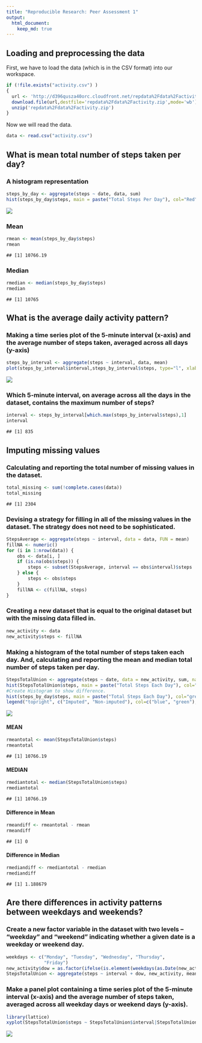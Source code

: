 ```yaml
---
title: "Reproducible Research: Peer Assessment 1"
output: 
  html_document:
    keep_md: true
---
```



## Loading and preprocessing the data
First, we have to load the data (which is in the CSV format) into our workspace.

```r
if (!file.exists("activity.csv") )
{
  url <- 'http://d396qusza40orc.cloudfront.net/repdata%2Fdata%2Factivity.zip'  
  download.file(url,destfile='repdata%2Fdata%2Factivity.zip',mode='wb')  
  unzip('repdata%2Fdata%2Factivity.zip')
}
```

Now we will read the data.

```r
data <- read.csv("activity.csv")
```

## What is mean total number of steps taken per day?

### A histogram representation 

```r
steps_by_day <- aggregate(steps ~ date, data, sum)
hist(steps_by_day$steps, main = paste("Total Steps Per Day"), col="Red",xlab="Number of Steps")
```

![](PA1_template_files/figure-html/unnamed-chunk-1-1.png)<!-- -->

### Mean

```r
rmean <- mean(steps_by_day$steps)
rmean
```

```
## [1] 10766.19
```

### Median

```r
rmedian <- median(steps_by_day$steps)
rmedian
```

```
## [1] 10765
```


## What is the average daily activity pattern?

### Making a time series plot of the 5-minute interval (x-axis) and the average number of steps taken, averaged across all days (y-axis)

```r
steps_by_interval <- aggregate(steps ~ interval, data, mean)
plot(steps_by_interval$interval,steps_by_interval$steps, type="l", xlab="Interval", ylab="Number of Steps",main="Average Number of Steps per Day by Interval")
```

![](PA1_template_files/figure-html/unnamed-chunk-2-1.png)<!-- -->

### Which 5-minute interval, on average across all the days in the dataset, contains the maximum number of steps?

```r
interval <- steps_by_interval[which.max(steps_by_interval$steps),1]
interval
```

```
## [1] 835
```

## Imputing missing values
### Calculating and reporting the total number of missing values in the dataset.

```r
total_missing <- sum(!complete.cases(data))
total_missing
```

```
## [1] 2304
```

### Devising a strategy for filling in all of the missing values in the dataset. The strategy does not need to be sophisticated.

```r
StepsAverage <- aggregate(steps ~ interval, data = data, FUN = mean)
fillNA <- numeric()
for (i in 1:nrow(data)) {
    obs <- data[i, ]
    if (is.na(obs$steps)) {
        steps <- subset(StepsAverage, interval == obs$interval)$steps
    } else {
        steps <- obs$steps
    }
    fillNA <- c(fillNA, steps)
}
```

### Creating a new dataset that is equal to the original dataset but with the missing data filled in.

```r
new_activity <- data
new_activity$steps <- fillNA
```


### Making a histogram of the total number of steps taken each day. And, calculating and reporting the mean and median total number of steps taken per day.

```r
StepsTotalUnion <- aggregate(steps ~ date, data = new_activity, sum, na.rm = TRUE)
hist(StepsTotalUnion$steps, main = paste("Total Steps Each Day"), col="blue", xlab="Number of Steps")
#Create Histogram to show difference. 
hist(steps_by_day$steps, main = paste("Total Steps Each Day"), col="green", xlab="Number of Steps", add=T)
legend("topright", c("Imputed", "Non-imputed"), col=c("blue", "green"), lwd=10)
```

![](PA1_template_files/figure-html/unnamed-chunk-7-1.png)<!-- -->
#### MEAN

```r
rmeantotal <- mean(StepsTotalUnion$steps)
rmeantotal
```

```
## [1] 10766.19
```
#### MEDIAN

```r
rmediantotal <- median(StepsTotalUnion$steps)
rmediantotal
```

```
## [1] 10766.19
```
#### Difference in Mean

```r
rmeandiff <- rmeantotal - rmean
rmeandiff
```

```
## [1] 0
```
#### Difference in Median

```r
rmediandiff <- rmediantotal - rmedian
rmediandiff
```

```
## [1] 1.188679
```


## Are there differences in activity patterns between weekdays and weekends?

### Create a new factor variable in the dataset with two levels – “weekday” and “weekend” indicating whether a given date is a weekday or weekend day.

```r
weekdays <- c("Monday", "Tuesday", "Wednesday", "Thursday", 
              "Friday")
new_activity$dow = as.factor(ifelse(is.element(weekdays(as.Date(new_activity$date)),weekdays), "Weekday", "Weekend"))
StepsTotalUnion <- aggregate(steps ~ interval + dow, new_activity, mean)
```

### Make a panel plot containing a time series plot of the 5-minute interval (x-axis) and the average number of steps taken, averaged across all weekday days or weekend days (y-axis).

```r
library(lattice)
xyplot(StepsTotalUnion$steps ~ StepsTotalUnion$interval|StepsTotalUnion$dow, main="Average Steps per Day by Interval",xlab="Interval", ylab="Steps",layout=c(1,2), type="l", col="Steelblue")
```

![](PA1_template_files/figure-html/unnamed-chunk-13-1.png)<!-- -->

